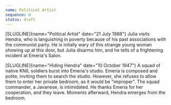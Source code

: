 ```yaml
---
name: Political Artist
sequence: 0
status: draft
---
```


[SLUGLINE]{name="Political Artist" date="21 July 1988"} Julia visits
Hendra, who is languishing in poverty because of his past associations with the communist party. He is initally wary of this strange young woman showing up at this door, but Julia disarms him, and he tells of a frightening incident at Emeria's Salon.

[SLUGLINE]{name="Hiding Hendra" date="10 October 1947"} A squad of native KNIL soldiers burst into Emeria's studio. Emeria is composed and polite, inviting them to search the studio. However, she refuses to allow them to enter her private bedroom, as it would be "improper". The squad commander, a Javanese, is intimidated. He thanks Emeria for her cooperation, and they leave. Moments afterward, Hendra emerges from the bedroom. 

 
